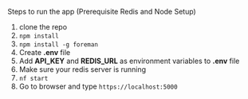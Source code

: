 Steps to run the app (Prerequisite Redis and Node Setup)

1. clone the repo
2. `npm install`
3. `npm install -g foreman`
4. Create **.env** file
5. Add **API_KEY** and **REDIS_URL** as environment variables to **.env** file
6. Make sure your redis server is running
7. `nf start`
8. Go to browser and type `https://localhost:5000`